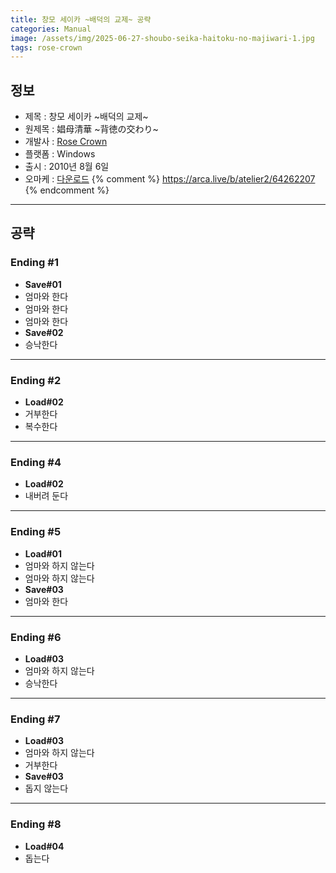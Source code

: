 ```yaml
---
title: 창모 세이카 ~배덕의 교제~ 공략
categories: Manual
image: /assets/img/2025-06-27-shoubo-seika-haitoku-no-majiwari-1.jpg
tags: rose-crown
---
```


## 정보

* 제목 : 창모 세이카 ~배덕의 교제~
* 원제목 : 娼母清華 ~背徳の交わり~
* 개발사 : [Rose Crown](/tags/rose-crown)
* 플랫폼 : Windows
* 출시 : 2010년 8월 6일
* 오마케 : [다운로드](/assets/omake/shoubo-seika-haitoku-no-majiwari.zip)
{% comment %}
https://arca.live/b/atelier2/64262207
{% endcomment %}

---

## 공략

### Ending #1

* **Save#01**
* 엄마와 한다
* 엄마와 한다
* 엄마와 한다
* **Save#02**
* 승낙한다

---

### Ending #2

* **Load#02**
* 거부한다
* 복수한다

---

### Ending #4

* **Load#02**
* 내버려 둔다

---

### Ending #5

* **Load#01**
* 엄마와 하지 않는다
* 엄마와 하지 않는다
* **Save#03**
* 엄마와 한다

---

### Ending #6

* **Load#03**
* 엄마와 하지 않는다
* 승낙한다

---

### Ending #7

* **Load#03**
* 엄마와 하지 않는다
* 거부한다
* **Save#03**
* 돕지 않는다

---

### Ending #8

* **Load#04**
* 돕는다
